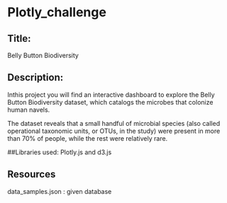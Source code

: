 # Plotly_challenge

## Title:
Belly Button Biodiversity

## Description:
Inthis project you will find an interactive dashboard to explore the Belly Button Biodiversity dataset, which catalogs the microbes that colonize human navels.

The dataset reveals that a small handful of microbial species (also called operational taxonomic units, or OTUs, in the study) were 
present in more than 70% of people, while the rest were relatively rare. 

##Libraries used: 
Plotly.js and d3.js

## Resources
data_samples.json : given database 
